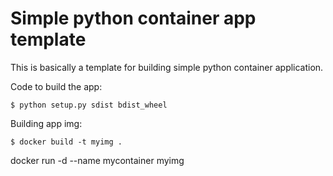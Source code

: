Simple python container app template
===

This is basically a template for building simple python container application.

Code to build the app:

```console
$ python setup.py sdist bdist_wheel
```

Building app img:
```console
$ docker build -t myimg .
```

docker run -d --name mycontainer myimg